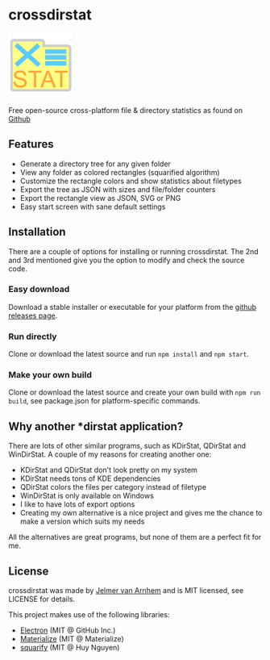 crossdirstat
============

![crossdirstat](app/icons/128x128.png)

Free open-source cross-platform file & directory statistics as found on [Github](https://github.com/jelmerro/crossdirstat)

## Features

- Generate a directory tree for any given folder
- View any folder as colored rectangles (squarified algorithm)
- Customize the rectangle colors and show statistics about filetypes
- Export the tree as JSON with sizes and file/folder counters
- Export the rectangle view as JSON, SVG or PNG
- Easy start screen with sane default settings

## Installation

There are a couple of options for installing or running crossdirstat.
The 2nd and 3rd mentioned give you the option to modify and check the source code.

### Easy download

Download a stable installer or executable for your platform from the [github releases page](https://github.com/jelmerro/crossdirstat/releases).

### Run directly

Clone or download the latest source and run `npm install` and `npm start`.

### Make your own build

Clone or download the latest source and create your own build with `npm run build`, see package.json for platform-specific commands.

## Why another *dirstat application?

There are lots of other similar programs, such as KDirStat, QDirStat and WinDirStat.
A couple of my reasons for creating another one:

- KDirStat and QDirStat don't look pretty on my system
- KDirStat needs tons of KDE dependencies
- QDirStat colors the files per category instead of filetype
- WinDirStat is only available on Windows
- I like to have lots of export options
- Creating my own alternative is a nice project and gives me the chance to make a version which suits my needs

All the alternatives are great programs, but none of them are a perfect fit for me.

## License

crossdirstat was made by [Jelmer van Arnhem](https://github.com/jelmerro) and is MIT licensed, see LICENSE for details.

This project makes use of the following libraries:

- [Electron](https://github.com/electron/electron) (MIT @ GitHub Inc.)
- [Materialize](https://github.com/Dogfalo/materialize/) (MIT @ Materialize)
- [squarify](https://github.com/huy-nguyen/squarify) (MIT @ Huy Nguyen)

